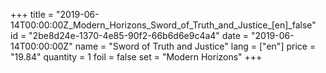 +++
title = "2019-06-14T00:00:00Z_Modern_Horizons_Sword_of_Truth_and_Justice_[en]_false"
id = "2be8d24e-1370-4e85-90f2-66b6d6e9c4a4"
date = "2019-06-14T00:00:00Z"
name = "Sword of Truth and Justice"
lang = ["en"]
price = "19.84"
quantity = 1
foil = false
set = "Modern Horizons"
+++
